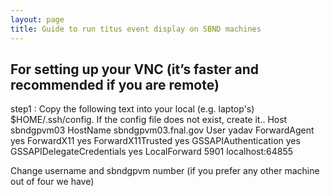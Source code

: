 ```yaml
---
layout: page
title: Guide to run titus event display on SBND machines
---
```


## For setting up your VNC (it’s faster and recommended if you are remote)
step1 : Copy the following text into your local (e.g. laptop's) $HOME/.ssh/config.  If the config file does not exist, create it..
Host sbndgpvm03
  HostName sbndgpvm03.fnal.gov
  User yadav
  ForwardAgent yes
  ForwardX11 yes
  ForwardX11Trusted yes
  GSSAPIAuthentication yes
  GSSAPIDelegateCredentials yes
  LocalForward 5901 localhost:64855

Change username and sbndgpvm number (if you prefer any other machine out of four we have)
